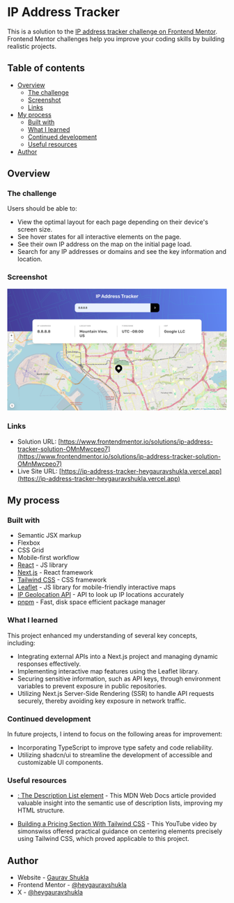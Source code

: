 # IP Address Tracker

This is a solution to the [IP address tracker challenge on Frontend Mentor](https://www.frontendmentor.io/challenges/ip-address-tracker-I8-0yYAH0). Frontend Mentor challenges help you improve your coding skills by building realistic projects.

## Table of contents

- [Overview](#overview)
  - [The challenge](#the-challenge)
  - [Screenshot](#screenshot)
  - [Links](#links)
- [My process](#my-process)
  - [Built with](#built-with)
  - [What I learned](#what-i-learned)
  - [Continued development](#continued-development)
  - [Useful resources](#useful-resources)
- [Author](#author)

## Overview

### The challenge

Users should be able to:

- View the optimal layout for each page depending on their device's screen size.
- See hover states for all interactive elements on the page.
- See their own IP address on the map on the initial page load.
- Search for any IP addresses or domains and see the key information and location.

### Screenshot

![](/public/screenshots/desktop.png)

### Links

- Solution URL: [https://www.frontendmentor.io/solutions/ip-address-tracker-solution-OMnMwcpeo7](https://www.frontendmentor.io/solutions/ip-address-tracker-solution-OMnMwcpeo7)
- Live Site URL: [https://ip-address-tracker-heygauravshukla.vercel.app](https://ip-address-tracker-heygauravshukla.vercel.app)

## My process

### Built with

- Semantic JSX markup
- Flexbox
- CSS Grid
- Mobile-first workflow
- [React](https://reactjs.org/) - JS library
- [Next.js](https://nextjs.org/) - React framework
- [Tailwind CSS](https://tailwindcss.com/) - CSS framework
- [Leaflet](https://leafletjs.com/) - JS library for mobile-friendly interactive maps
- [IP Geolocation API](https://geo.ipify.org/) - API to look up IP locations accurately
- [pnpm](https://pnpm.io/) - Fast, disk space efficient package manager

### What I learned

This project enhanced my understanding of several key concepts, including:

- Integrating external APIs into a Next.js project and managing dynamic responses effectively.
- Implementing interactive map features using the Leaflet library.
- Securing sensitive information, such as API keys, through environment variables to prevent exposure in public repositories.
- Utilizing Next.js Server-Side Rendering (SSR) to handle API requests securely, thereby avoiding key exposure in network traffic.

### Continued development

In future projects, I intend to focus on the following areas for improvement:

- Incorporating TypeScript to improve type safety and code reliability.
- Utilizing shadcn/ui to streamline the development of accessible and customizable UI components.

### Useful resources

- [<dl>: The Description List element](https://developer.mozilla.org/en-US/docs/Web/HTML/Element/dl) - This MDN Web Docs article provided valuable insight into the semantic use of description lists, improving my HTML structure.
- [Building a Pricing Section With Tailwind CSS](https://youtu.be/WMGFQwewVa4?si=H4ppVgT8QCyGIopa&t=385) - This YouTube video by simonswiss offered practical guidance on centering elements precisely using Tailwind CSS, which proved applicable to this project.

## Author

- Website - [Gaurav Shukla](https://heygauravshukla.vercel.app)
- Frontend Mentor - [@heygauravshukla](https://www.frontendmentor.io/profile/heygauravshukla)
- X - [@heygauravshukla](https://www.x.com/heygauravshukla)
